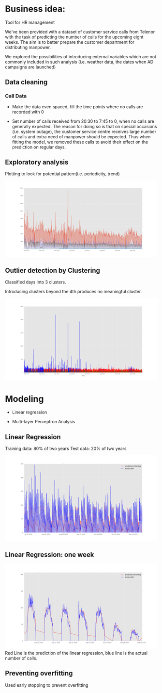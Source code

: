 <!-- background: #fff -->
<!-- color: #000 -->
<!-- font: frutiger -->

# Business idea:
Tool for HR management

We've been provided with a dataset of customer service calls from Telenor with the task of predicting the number of calls for the upcoming eight weeks. The aim is to better prepare the customer department for distributing manpower.

We explored the possibilities of introducing external variables which are not commonly included in such analysis (i.e. weather data, the dates when AD campaigns are launched)

## Data cleaning
### Call Data
* Make the data even spaced, fill the time points where no calls are recorded with 0

* Set number of calls received from 20:30 to 7:45 to 0, when no calls are generally expected. The reason for doing so is that on special occasions (i.e. system outage), the customer service centre receives large number of calls and extra need of manpower should be expected. Thus when fitting the model, we removed these calls to avoid their effect on the prediction on regular days.

## Exploratory analysis

Plotting to look for potential pattern(i.e. periodicity, trend)

![alt text](https://github.com/Fransisnk/STK-INF-CC/blob/master/plots/totplot.png "Number of Calls of 4 Types")


## Outlier detection by Clustering

Classified days into 3 clusters. 

Introducing clusters beyond the 4th produces no meaningful cluster.

![alt text](https://github.com/Fransisnk/STK-INF-CC/blob/master/plots/clustertot.png "Calls in 3 Clusters")


# Modeling

* Linear regression

* Multi-layer Perceptron Analysis

## Linear Regression
Training data:  80% of two years
Test data:      20% of two years

![alt text](https://github.com/Fransisnk/STK-INF-CC/blob/master/plots/linRegOverview.png "Overview over the test data of linear regression")

## Linear Regression: one week
![alt text](https://github.com/Fransisnk/STK-INF-CC/blob/master/plots/linRegZoom.png "One week of linear regression")
Red Line is the prediction of the linear regression, blue line is the actual number of calls.

## Preventing overfitting

Used early stopping to prevent overfitting
